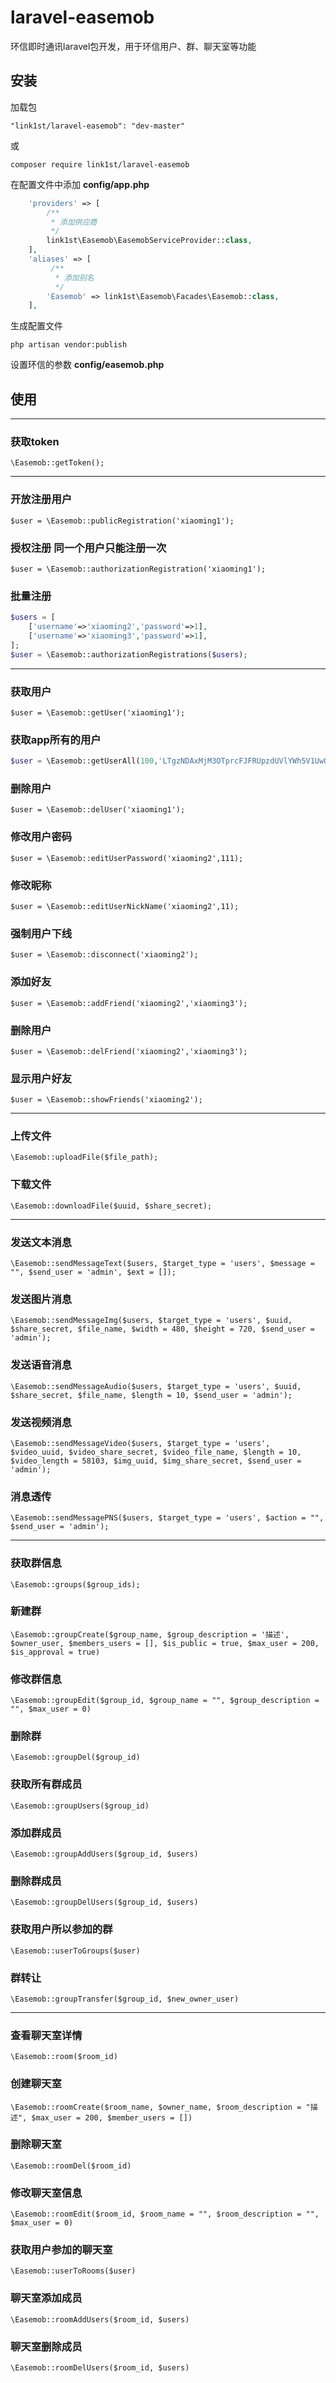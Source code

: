 # laravel-easemob
环信即时通讯laravel包开发，用于环信用户、群、聊天室等功能

## 安装
加载包

`"link1st/laravel-easemob": "dev-master"`

或

`composer require link1st/laravel-easemob`

在配置文件中添加 **config/app.php**

```php
    'providers' => [
        /**
         * 添加供应商
         */
        link1st\Easemob\EasemobServiceProvider::class,
    ],
    'aliases' => [
         /**
          * 添加别名
          */
        'Easemob' => link1st\Easemob\Facades\Easemob::class,
    ],
```

生成配置文件

`php artisan vendor:publish`

设置环信的参数 **config/easemob.php**


## 使用
- - -
### 获取token
`\Easemob::getToken();`

- - -
### 开放注册用户
`$user = \Easemob::publicRegistration('xiaoming1');`

### 授权注册 同一个用户只能注册一次
`$user = \Easemob::authorizationRegistration('xiaoming1');`

### 批量注册
```php
$users = [
    ['username'=>'xiaoming2','password'=>1],
    ['username'=>'xiaoming3','password'=>1],
];
$user = \Easemob::authorizationRegistrations($users);
```

- - -
### 获取用户
`$user = \Easemob::getUser('xiaoming1');`

### 获取app所有的用户
```php
$user = \Easemob::getUserAll(100,'LTgzNDAxMjM3OTprcFJFRUpzdUVlYWh5V1UwQjNSbldR');
```

### 删除用户
`$user = \Easemob::delUser('xiaoming1');`

### 修改用户密码
`$user = \Easemob::editUserPassword('xiaoming2',111);`

### 修改昵称
`$user = \Easemob::editUserNickName('xiaoming2',11);`

### 强制用户下线
`$user = \Easemob::disconnect('xiaoming2');`

### 添加好友
`$user = \Easemob::addFriend('xiaoming2','xiaoming3');`

### 删除用户
`$user = \Easemob::delFriend('xiaoming2','xiaoming3');`

### 显示用户好友
`$user = \Easemob::showFriends('xiaoming2');`

- - -
### 上传文件
`\Easemob::uploadFile($file_path);`

### 下载文件
`\Easemob::downloadFile($uuid, $share_secret);`

- - -
### 发送文本消息
`\Easemob::sendMessageText($users, $target_type = 'users', $message = "", $send_user = 'admin', $ext = []);`

### 发送图片消息
`\Easemob::sendMessageImg($users, $target_type = 'users', $uuid, $share_secret, $file_name, $width = 480, $height = 720, $send_user = 'admin');`

### 发送语音消息
`\Easemob::sendMessageAudio($users, $target_type = 'users', $uuid, $share_secret, $file_name, $length = 10, $send_user = 'admin');`

### 发送视频消息
`\Easemob::sendMessageVideo($users, $target_type = 'users', $video_uuid, $video_share_secret, $video_file_name, $length = 10, $video_length = 58103, $img_uuid, $img_share_secret, $send_user = 'admin');`

### 消息透传
`\Easemob::sendMessagePNS($users, $target_type = 'users', $action = "", $send_user = 'admin');`

- - - 
### 获取群信息
`\Easemob::groups($group_ids);`

### 新建群
`\Easemob::groupCreate($group_name, $group_description = '描述', $owner_user, $members_users = [], $is_public = true, $max_user = 200, $is_approval = true)`

### 修改群信息
`\Easemob::groupEdit($group_id, $group_name = "", $group_description = "", $max_user = 0)`

### 删除群
`\Easemob::groupDel($group_id)`

### 获取所有群成员
`\Easemob::groupUsers($group_id)`

### 添加群成员
`\Easemob::groupAddUsers($group_id, $users)`

### 删除群成员
`\Easemob::groupDelUsers($group_id, $users)`

### 获取用户所以参加的群
`\Easemob::userToGroups($user)`

### 群转让
`\Easemob::groupTransfer($group_id, $new_owner_user)`

- - -
### 查看聊天室详情
`\Easemob::room($room_id)`

### 创建聊天室
`\Easemob::roomCreate($room_name, $owner_name, $room_description = "描述", $max_user = 200, $member_users = [])`

### 删除聊天室
`\Easemob::roomDel($room_id)`

### 修改聊天室信息
`\Easemob::roomEdit($room_id, $room_name = "", $room_description = "", $max_user = 0)`

### 获取用户参加的聊天室
`\Easemob::userToRooms($user)`

### 聊天室添加成员
`\Easemob::roomAddUsers($room_id, $users)`


### 聊天室删除成员
`\Easemob::roomDelUsers($room_id, $users)`

